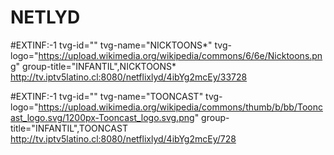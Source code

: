 # NETLYD

#EXTINF:-1 tvg-id="" tvg-name="NICKTOONS*" tvg-logo="https://upload.wikimedia.org/wikipedia/commons/6/6e/Nicktoons.png" group-title="INFANTIL",NICKTOONS*
http://tv.iptv5latino.cl:8080/netflixlyd/4ibYg2mcEy/33728

#EXTINF:-1 tvg-id="" tvg-name="TOONCAST" tvg-logo="https://upload.wikimedia.org/wikipedia/commons/thumb/b/bb/Tooncast_logo.svg/1200px-Tooncast_logo.svg.png" group-title="INFANTIL",TOONCAST
http://tv.iptv5latino.cl:8080/netflixlyd/4ibYg2mcEy/728


